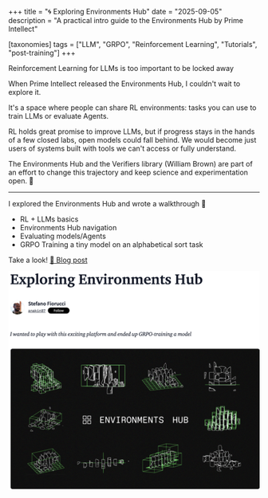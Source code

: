 +++
title = "🌀 Exploring Environments Hub"
date = "2025-09-05"
description = "A practical intro guide to the Environments Hub by Prime Intellect"

[taxonomies]
tags = ["LLM", "GRPO", "Reinforcement Learning", "Tutorials", "post-training"]
+++

Reinforcement Learning for LLMs is too important to be locked away

When Prime Intellect released the Environments Hub, I couldn't wait to explore it.

It's a space where people can share RL environments: tasks you can use to train LLMs or evaluate Agents.

RL holds great promise to improve LLMs, but if progress stays in the hands of a few closed labs, open models could fall behind.
We would become just users of systems built with tools we can't access or fully understand.

The Environments Hub and the Verifiers library (William Brown) are part of an effort to change this trajectory and keep 
science and experimentation open. 🔬

---

I explored the Environments Hub and wrote a walkthrough 📝
- RL + LLMs basics
- Environments Hub navigation
- Evaluating models/Agents
- GRPO Training a tiny model on an alphabetical sort task

Take a look!
[📝 Blog post](https://huggingface.co/blog/anakin87/environments-hub)

![Environments Hub](envs_hub.png)
